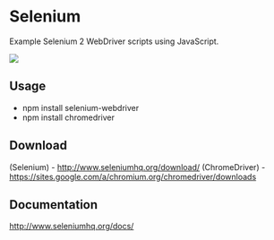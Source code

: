 # Selenium
Example Selenium 2 WebDriver scripts using JavaScript.

![](https://image.ibb.co/iF2u0a/ladybug.jpg)

## Usage
 - npm install selenium-webdriver
 - npm install chromedriver

## Download
(Selenium) - http://www.seleniumhq.org/download/
(ChromeDriver) - https://sites.google.com/a/chromium.org/chromedriver/downloads

## Documentation
http://www.seleniumhq.org/docs/
